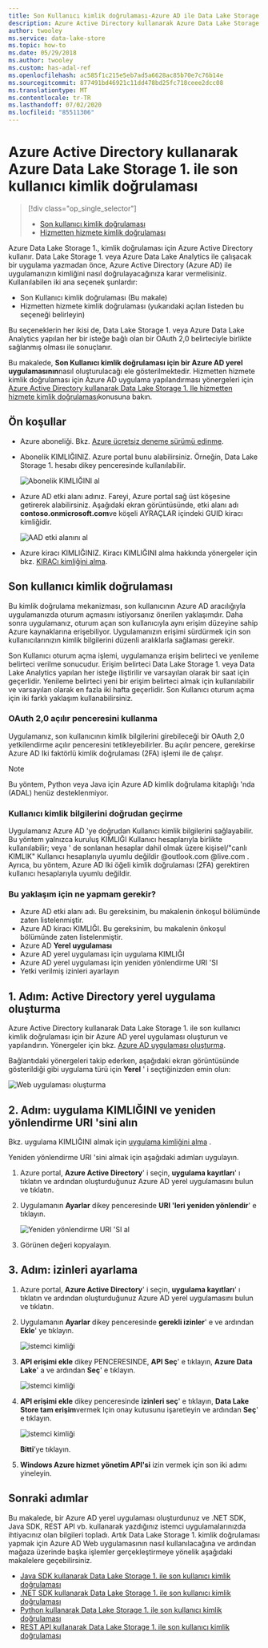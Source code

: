 ```yaml
---
title: Son Kullanıcı kimlik doğrulaması-Azure AD ile Data Lake Storage 1.
description: Azure Active Directory kullanarak Azure Data Lake Storage 1. ile son kullanıcı kimlik doğrulaması elde etme hakkında bilgi edinin
author: twooley
ms.service: data-lake-store
ms.topic: how-to
ms.date: 05/29/2018
ms.author: twooley
ms.custom: has-adal-ref
ms.openlocfilehash: ac585f1c215e5eb7ad5a6628ac85b70e7c76b14e
ms.sourcegitcommit: 877491bd46921c11dd478bd25fc718ceee2dcc08
ms.translationtype: MT
ms.contentlocale: tr-TR
ms.lasthandoff: 07/02/2020
ms.locfileid: "85511306"
---
```

# <a name="end-user-authentication-with-azure-data-lake-storage-gen1-using-azure-active-directory"></a>Azure Active Directory kullanarak Azure Data Lake Storage 1. ile son kullanıcı kimlik doğrulaması
> [!div class="op_single_selector"]
> * [Son kullanıcı kimlik doğrulaması](data-lake-store-end-user-authenticate-using-active-directory.md)
> * [Hizmetten hizmete kimlik doğrulaması](data-lake-store-service-to-service-authenticate-using-active-directory.md)
>
>

Azure Data Lake Storage 1., kimlik doğrulaması için Azure Active Directory kullanır. Data Lake Storage 1. veya Azure Data Lake Analytics ile çalışacak bir uygulama yazmadan önce, Azure Active Directory (Azure AD) ile uygulamanızın kimliğini nasıl doğrulayacağınıza karar vermelisiniz. Kullanılabilen iki ana seçenek şunlardır:

* Son Kullanıcı kimlik doğrulaması (Bu makale)
* Hizmetten hizmete kimlik doğrulaması (yukarıdaki açılan listeden bu seçeneği belirleyin)

Bu seçeneklerin her ikisi de, Data Lake Storage 1. veya Azure Data Lake Analytics yapılan her bir isteğe bağlı olan bir OAuth 2,0 belirteciyle birlikte sağlanmış olması ile sonuçlanır.

Bu makalede, **Son Kullanıcı kimlik doğrulaması için bir Azure AD yerel uygulamasının**nasıl oluşturulacağı ele gösterilmektedir. Hizmetten hizmete kimlik doğrulaması için Azure AD uygulama yapılandırması yönergeleri için [Azure Active Directory kullanarak Data Lake Storage 1. Ile hizmetten hizmete kimlik doğrulaması](data-lake-store-authenticate-using-active-directory.md)konusuna bakın.

## <a name="prerequisites"></a>Ön koşullar
* Azure aboneliği. Bkz. [Azure ücretsiz deneme sürümü edinme](https://azure.microsoft.com/pricing/free-trial/).

* Abonelik KIMLIĞINIZ. Azure portal bunu alabilirsiniz. Örneğin, Data Lake Storage 1. hesabı dikey penceresinde kullanılabilir.

    ![Abonelik KIMLIĞINI al](./media/data-lake-store-end-user-authenticate-using-active-directory/get-subscription-id.png)

* Azure AD etki alanı adınız. Fareyi, Azure portal sağ üst köşesine getirerek alabilirsiniz. Aşağıdaki ekran görüntüsünde, etki alanı adı **contoso.onmicrosoft.com**ve köşeli AYRAÇLAR içindeki GUID kiracı kimliğidir.

    ![AAD etki alanını al](./media/data-lake-store-end-user-authenticate-using-active-directory/get-aad-domain.png)

* Azure kiracı KIMLIĞINIZ. Kiracı KIMLIĞINI alma hakkında yönergeler için bkz. [KIRACı kimliğini alma](../active-directory/develop/howto-create-service-principal-portal.md#get-tenant-and-app-id-values-for-signing-in).

## <a name="end-user-authentication"></a>Son kullanıcı kimlik doğrulaması
Bu kimlik doğrulama mekanizması, son kullanıcının Azure AD aracılığıyla uygulamanızda oturum açmasını istiyorsanız önerilen yaklaşımdır. Daha sonra uygulamanız, oturum açan son kullanıcıyla aynı erişim düzeyine sahip Azure kaynaklarına erişebiliyor. Uygulamanızın erişimi sürdürmek için son kullanıcılarınızın kimlik bilgilerini düzenli aralıklarla sağlaması gerekir.

Son Kullanıcı oturum açma işlemi, uygulamanıza erişim belirteci ve yenileme belirteci verilme sonucudur. Erişim belirteci Data Lake Storage 1. veya Data Lake Analytics yapılan her isteğe iliştirilir ve varsayılan olarak bir saat için geçerlidir. Yenileme belirteci yeni bir erişim belirteci almak için kullanılabilir ve varsayılan olarak en fazla iki hafta geçerlidir. Son Kullanıcı oturum açma için iki farklı yaklaşım kullanabilirsiniz.

### <a name="using-the-oauth-20-pop-up"></a>OAuth 2,0 açılır penceresini kullanma
Uygulamanız, son kullanıcının kimlik bilgilerini girebileceği bir OAuth 2,0 yetkilendirme açılır penceresini tetikleyebilirler. Bu açılır pencere, gerekirse Azure AD Iki faktörlü kimlik doğrulaması (2FA) işlemi ile de çalışır.

> [!NOTE]
> Bu yöntem, Python veya Java için Azure AD kimlik doğrulama kitaplığı 'nda (ADAL) henüz desteklenmiyor.
>
>

### <a name="directly-passing-in-user-credentials"></a>Kullanıcı kimlik bilgilerini doğrudan geçirme
Uygulamanız Azure AD 'ye doğrudan Kullanıcı kimlik bilgilerini sağlayabilir. Bu yöntem yalnızca kuruluş KIMLIĞI Kullanıcı hesaplarıyla birlikte kullanılabilir; veya ' de sonlanan hesaplar dahil olmak üzere kişisel/"canlı KIMLIK" Kullanıcı hesaplarıyla uyumlu değildir @outlook.com @live.com . Ayrıca, bu yöntem, Azure AD Iki öğeli kimlik doğrulaması (2FA) gerektiren kullanıcı hesaplarıyla uyumlu değildir.

### <a name="what-do-i-need-for-this-approach"></a>Bu yaklaşım için ne yapmam gerekir?
* Azure AD etki alanı adı. Bu gereksinim, bu makalenin önkoşul bölümünde zaten listelenmiştir.
* Azure AD kiracı KIMLIĞI. Bu gereksinim, bu makalenin önkoşul bölümünde zaten listelenmiştir.
* Azure AD **Yerel uygulaması**
* Azure AD yerel uygulaması için uygulama KIMLIĞI
* Azure AD yerel uygulaması için yeniden yönlendirme URI 'SI
* Yetki verilmiş izinleri ayarlayın


## <a name="step-1-create-an-active-directory-native-application"></a>1. Adım: Active Directory yerel uygulama oluşturma

Azure Active Directory kullanarak Data Lake Storage 1. ile son kullanıcı kimlik doğrulaması için bir Azure AD yerel uygulaması oluşturun ve yapılandırın. Yönergeler için bkz. [Azure AD uygulaması oluşturma](../active-directory/develop/howto-create-service-principal-portal.md).

Bağlantıdaki yönergeleri takip ederken, aşağıdaki ekran görüntüsünde gösterildiği gibi uygulama türü için **Yerel** ' i seçtiğinizden emin olun:

![Web uygulaması oluşturma](./media/data-lake-store-end-user-authenticate-using-active-directory/azure-active-directory-create-native-app.png "Yerel uygulama oluştur")

## <a name="step-2-get-application-id-and-redirect-uri"></a>2. Adım: uygulama KIMLIĞINI ve yeniden yönlendirme URI 'sini alın

Bkz. uygulama KIMLIĞINI almak için [uygulama kimliğini alma](../active-directory/develop/howto-create-service-principal-portal.md#get-tenant-and-app-id-values-for-signing-in) .

Yeniden yönlendirme URI 'sini almak için aşağıdaki adımları uygulayın.

1. Azure portal, **Azure Active Directory**' i seçin, **uygulama kayıtları**' ı tıklatın ve ardından oluşturduğunuz Azure AD yerel uygulamasını bulun ve tıklatın.

2. Uygulamanın **Ayarlar** dikey penceresinde **URI 'leri yeniden yönlendir**' e tıklayın.

    ![Yeniden yönlendirme URI 'SI al](./media/data-lake-store-end-user-authenticate-using-active-directory/azure-active-directory-redirect-uri.png)

3. Görünen değeri kopyalayın.


## <a name="step-3-set-permissions"></a>3. Adım: izinleri ayarlama

1. Azure portal, **Azure Active Directory**' i seçin, **uygulama kayıtları**' ı tıklatın ve ardından oluşturduğunuz Azure AD yerel uygulamasını bulun ve tıklatın.

2. Uygulamanın **Ayarlar** dikey penceresinde **gerekli izinler**' e ve ardından **Ekle**' ye tıklayın.

    ![istemci kimliği](./media/data-lake-store-end-user-authenticate-using-active-directory/aad-end-user-auth-set-permission-1.png)

3. **API erişimi ekle** dikey PENCERESINDE, **API Seç**' e tıklayın, **Azure Data Lake**' a ve ardından **Seç**' e tıklayın.

    ![istemci kimliği](./media/data-lake-store-end-user-authenticate-using-active-directory/aad-end-user-auth-set-permission-2.png)

4.  **API erişimi ekle** dikey penceresinde **izinleri seç**' e tıklayın, **Data Lake Store tam erişim**vermek Için onay kutusunu işaretleyin ve ardından **Seç**' e tıklayın.

    ![istemci kimliği](./media/data-lake-store-end-user-authenticate-using-active-directory/aad-end-user-auth-set-permission-3.png)

    **Bitti**’ye tıklayın.

5. **Windows Azure hizmet yönetim API'si** izin vermek için son iki adımı yineleyin.

## <a name="next-steps"></a>Sonraki adımlar
Bu makalede, bir Azure AD yerel uygulaması oluşturdunuz ve .NET SDK, Java SDK, REST API vb. kullanarak yazdığınız istemci uygulamalarınızda ihtiyacınız olan bilgileri topladı. Artık Data Lake Storage 1. kimlik doğrulaması yapmak için Azure AD Web uygulamasının nasıl kullanılacağına ve ardından mağaza üzerinde başka işlemler gerçekleştirmeye yönelik aşağıdaki makalelere geçebilirsiniz.

* [Java SDK kullanarak Data Lake Storage 1. ile son kullanıcı kimlik doğrulaması](data-lake-store-end-user-authenticate-java-sdk.md)
* [.NET SDK kullanarak Data Lake Storage 1. ile son kullanıcı kimlik doğrulaması](data-lake-store-end-user-authenticate-net-sdk.md)
* [Python kullanarak Data Lake Storage 1. ile son kullanıcı kimlik doğrulaması](data-lake-store-end-user-authenticate-python.md)
* [REST API kullanarak Data Lake Storage 1. ile son kullanıcı kimlik doğrulaması](data-lake-store-end-user-authenticate-rest-api.md)

